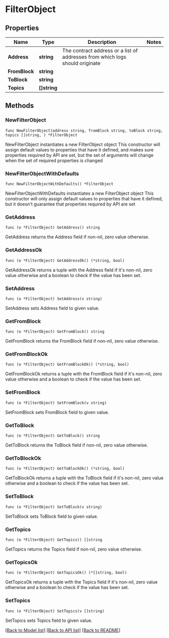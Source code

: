 # FilterObject

## Properties

Name | Type | Description | Notes
------------ | ------------- | ------------- | -------------
**Address** | **string** | The contract address or a list of addresses from which logs should originate | 
**FromBlock** | **string** |  | 
**ToBlock** | **string** |  | 
**Topics** | **[]string** |  | 

## Methods

### NewFilterObject

`func NewFilterObject(address string, fromBlock string, toBlock string, topics []string, ) *FilterObject`

NewFilterObject instantiates a new FilterObject object
This constructor will assign default values to properties that have it defined,
and makes sure properties required by API are set, but the set of arguments
will change when the set of required properties is changed

### NewFilterObjectWithDefaults

`func NewFilterObjectWithDefaults() *FilterObject`

NewFilterObjectWithDefaults instantiates a new FilterObject object
This constructor will only assign default values to properties that have it defined,
but it doesn't guarantee that properties required by API are set

### GetAddress

`func (o *FilterObject) GetAddress() string`

GetAddress returns the Address field if non-nil, zero value otherwise.

### GetAddressOk

`func (o *FilterObject) GetAddressOk() (*string, bool)`

GetAddressOk returns a tuple with the Address field if it's non-nil, zero value otherwise
and a boolean to check if the value has been set.

### SetAddress

`func (o *FilterObject) SetAddress(v string)`

SetAddress sets Address field to given value.


### GetFromBlock

`func (o *FilterObject) GetFromBlock() string`

GetFromBlock returns the FromBlock field if non-nil, zero value otherwise.

### GetFromBlockOk

`func (o *FilterObject) GetFromBlockOk() (*string, bool)`

GetFromBlockOk returns a tuple with the FromBlock field if it's non-nil, zero value otherwise
and a boolean to check if the value has been set.

### SetFromBlock

`func (o *FilterObject) SetFromBlock(v string)`

SetFromBlock sets FromBlock field to given value.


### GetToBlock

`func (o *FilterObject) GetToBlock() string`

GetToBlock returns the ToBlock field if non-nil, zero value otherwise.

### GetToBlockOk

`func (o *FilterObject) GetToBlockOk() (*string, bool)`

GetToBlockOk returns a tuple with the ToBlock field if it's non-nil, zero value otherwise
and a boolean to check if the value has been set.

### SetToBlock

`func (o *FilterObject) SetToBlock(v string)`

SetToBlock sets ToBlock field to given value.


### GetTopics

`func (o *FilterObject) GetTopics() []string`

GetTopics returns the Topics field if non-nil, zero value otherwise.

### GetTopicsOk

`func (o *FilterObject) GetTopicsOk() (*[]string, bool)`

GetTopicsOk returns a tuple with the Topics field if it's non-nil, zero value otherwise
and a boolean to check if the value has been set.

### SetTopics

`func (o *FilterObject) SetTopics(v []string)`

SetTopics sets Topics field to given value.



[[Back to Model list]](../README.md#documentation-for-models) [[Back to API list]](../README.md#documentation-for-api-endpoints) [[Back to README]](../README.md)


